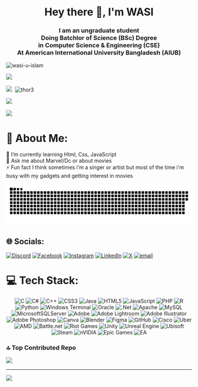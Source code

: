 <h1 align="center">Hey there 👋, I'm WASI</h1>
<h3 align="center">I am an ungraduate student</br>
Doing Batchlor of Science (BSc) Degree</br> in Computer Science & Engineering (CSE)</br>
At American International University Bangladesh (AIUB)
</h3>

<p align="left"> <img src="https://komarev.com/ghpvc/?username=wasi-u-islam&label=Profile%20views&color=0e75b6&style=flat" alt="wasi-u-islam" /> </p>

![](https://github-profile-trophy.vercel.app/?username=WASI-U-ISLAM&theme=radical&no-frame=false&no-bg=true&margin-w=4)

![](https://github-readme-stats.vercel.app/api?username=WASI-U-ISLAM&theme=dark&hide_border=false&include_all_commits=true&count_private=false)&nbsp;&nbsp;![thor3](https://github.com/user-attachments/assets/7b0bf399-3f23-4b8c-8e37-f99641ea61d3)

![](https://github-readme-stats.vercel.app/api/top-langs/?username=WASI-U-ISLAM&theme=dark&hide_border=false&include_all_commits=true&count_private=false&layout=compact)

![](https://nirzak-streak-stats.vercel.app/?user=WASI-U-ISLAM&theme=dark&hide_border=false)

# 💫 About Me:
🌱 I’m currently learning Html, Css, JavaScript<br>💬 Ask me about Marvel/Dc or about movies<br>⚡ Fun fact I think sometimes i'm a singer or artist but most of the time i'm busy with my gadgets and getting interest in movies

<div align="center">
  
![snake gif](https://github.com/WASI-U-ISLAM/WASI-U-ISLAM/blob/output/github-snake-dark.svg)
</div>

## 🌐 Socials:
[![Discord](https://img.shields.io/badge/Discord-%237289DA.svg?logo=discord&logoColor=white)](https://discord.gg/https://discord.com/invite/9ZCyVVdG) [![Facebook](https://img.shields.io/badge/Facebook-%231877F2.svg?logo=Facebook&logoColor=white)](https://facebook.com/https://www.facebook.com/wasi.islam.568) [![Instagram](https://img.shields.io/badge/Instagram-%23E4405F.svg?logo=Instagram&logoColor=white)](https://instagram.com/https://www.instagram.com/r_wasi_24/) [![LinkedIn](https://img.shields.io/badge/LinkedIn-%230077B5.svg?logo=linkedin&logoColor=white)](https://linkedin.com/in/https://www.linkedin.com/in/wasi-u-islam-112258296/) [![X](https://img.shields.io/badge/X-black.svg?logo=X&logoColor=white)](https://x.com/https://x.com/Wasi2447) [![email](https://img.shields.io/badge/Email-D14836?logo=gmail&logoColor=white)](mailto:Islamwasi891@gmail.com) 

# 💻 Tech Stack:
<div align="center">
  
![C](https://img.shields.io/badge/c-%2300599C.svg?style=for-the-badge&logo=c&logoColor=white) ![C#](https://img.shields.io/badge/c%23-%23239120.svg?style=for-the-badge&logo=csharp&logoColor=white) ![C++](https://img.shields.io/badge/c++-%2300599C.svg?style=for-the-badge&logo=c%2B%2B&logoColor=white) ![CSS3](https://img.shields.io/badge/css3-%231572B6.svg?style=for-the-badge&logo=css3&logoColor=white) ![Java](https://img.shields.io/badge/java-%23ED8B00.svg?style=for-the-badge&logo=openjdk&logoColor=white) ![HTML5](https://img.shields.io/badge/html5-%23E34F26.svg?style=for-the-badge&logo=html5&logoColor=white) ![JavaScript](https://img.shields.io/badge/javascript-%23323330.svg?style=for-the-badge&logo=javascript&logoColor=%23F7DF1E) ![PHP](https://img.shields.io/badge/php-%23777BB4.svg?style=for-the-badge&logo=php&logoColor=white) ![R](https://img.shields.io/badge/r-%23276DC3.svg?style=for-the-badge&logo=r&logoColor=white) ![Python](https://img.shields.io/badge/python-3670A0?style=for-the-badge&logo=python&logoColor=ffdd54) ![Windows Terminal](https://img.shields.io/badge/Windows%20Terminal-%234D4D4D.svg?style=for-the-badge&logo=windows-terminal&logoColor=white) ![Oracle](https://img.shields.io/badge/Oracle-F80000?style=for-the-badge&logo=oracle&logoColor=white) ![.Net](https://img.shields.io/badge/.NET-5C2D91?style=for-the-badge&logo=.net&logoColor=white) ![Apache](https://img.shields.io/badge/apache-%23D42029.svg?style=for-the-badge&logo=apache&logoColor=white) ![MySQL](https://img.shields.io/badge/mysql-4479A1.svg?style=for-the-badge&logo=mysql&logoColor=white) ![MicrosoftSQLServer](https://img.shields.io/badge/Microsoft%20SQL%20Server-CC2927?style=for-the-badge&logo=microsoft%20sql%20server&logoColor=white) ![Adobe](https://img.shields.io/badge/adobe-%23FF0000.svg?style=for-the-badge&logo=adobe&logoColor=white) ![Adobe Lightroom](https://img.shields.io/badge/Adobe%20Lightroom-31A8FF.svg?style=for-the-badge&logo=Adobe%20Lightroom&logoColor=white) ![Adobe Illustrator](https://img.shields.io/badge/adobe%20illustrator-%23FF9A00.svg?style=for-the-badge&logo=adobe%20illustrator&logoColor=white) ![Adobe Photoshop](https://img.shields.io/badge/adobe%20photoshop-%2331A8FF.svg?style=for-the-badge&logo=adobe%20photoshop&logoColor=white) ![Canva](https://img.shields.io/badge/Canva-%2300C4CC.svg?style=for-the-badge&logo=Canva&logoColor=white) ![Blender](https://img.shields.io/badge/blender-%23F5792A.svg?style=for-the-badge&logo=blender&logoColor=white) ![Figma](https://img.shields.io/badge/figma-%23F24E1E.svg?style=for-the-badge&logo=figma&logoColor=white) ![GitHub](https://img.shields.io/badge/github-%23121011.svg?style=for-the-badge&logo=github&logoColor=white) ![Cisco](https://img.shields.io/badge/cisco-%23049fd9.svg?style=for-the-badge&logo=cisco&logoColor=black) ![Uber](https://img.shields.io/badge/Uber-%23000000.svg?style=for-the-badge&logo=Uber&logoColor=white) ![AMD](https://img.shields.io/badge/AMD-%23000000.svg?style=for-the-badge&logo=amd&logoColor=white) ![Battle.net](https://img.shields.io/badge/battle.net-%2300AEFF.svg?style=for-the-badge&logo=battle.net&logoColor=white) ![Riot Games](https://img.shields.io/badge/riotgames-D32936.svg?style=for-the-badge&logo=riotgames&logoColor=white) ![Unity](https://img.shields.io/badge/unity-%23000000.svg?style=for-the-badge&logo=unity&logoColor=white) ![Unreal Engine](https://img.shields.io/badge/unrealengine-%23313131.svg?style=for-the-badge&logo=unrealengine&logoColor=white) ![Ubisoft](https://img.shields.io/badge/Ubisoft-%23F5F5F5.svg?style=for-the-badge&logo=Ubisoft&logoColor=black) ![Steam](https://img.shields.io/badge/steam-%23000000.svg?style=for-the-badge&logo=steam&logoColor=white) ![nVIDIA](https://img.shields.io/badge/nVIDIA-%2376B900.svg?style=for-the-badge&logo=nVIDIA&logoColor=white) ![Epic Games](https://img.shields.io/badge/epicgames-%23313131.svg?style=for-the-badge&logo=epicgames&logoColor=white) ![EA](https://img.shields.io/badge/ea-%23000000.svg?style=for-the-badge&logo=ea&logoColor=white)
</div>

### 🔝 Top Contributed Repo
![](https://github-contributor-stats.vercel.app/api?username=WASI-U-ISLAM&limit=5&theme=dark&combine_all_yearly_contributions=true)

---
[![](https://visitcount.itsvg.in/api?id=WASI-U-ISLAM&icon=0&color=0)](https://visitcount.itsvg.in)

<!-- Proudly created with GPRM ( https://gprm.itsvg.in ) -->
